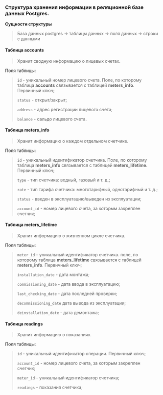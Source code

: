 ### Cтруктура хранения информации в реляционной базе данных Postgres.

**Cущности структуры** 

> База данных postgres -> таблицы данных -> поля данных -> строки с данными

#### Таблица accounts

> Хранит сводную информацию о лицевых счетах.

Поля таблицы: 

> `id` - уникальный номер лицевого счета. Поле, по которому таблица **accounts** связывается с таблицей **meters_info**. Первичный ключ;
>
>`status` - открыт/закрыт;
>
>`address` - адрес регистрации лицевого счета;
>
>`balance` - сальдо лицевого счета.

#### Таблица **meters_info**

> Хранит информацию о каждом отдельном счетчике.

Поля таблицы: 

> `id` - уникальный идентификатор счетчика. Поле, по которому таблица **meters_info** связывается с таблицей **meters_lifetime**. Первичный ключ;
>
>`type` - тип счетчика: водный, газовый и т. д.;
>
>`rate` - тип тарифа счетчика: многотарифный, однотарифный и т. д.;
>
>`status` - введен в эксплуатацию/выведен из эксплуатации;
>
>`account_id` - номер лицевого счета, за которым закреплен счетчик;


#### Таблица meters_lifetime

> Хранит информацию о жизненном цикле счетчика. 

Поля таблицы: 

>`meter_id` - уникальный идентификатор счетчика. поле, по которому таблица **meters_lifetime** связывается с таблицей **meters_info**. Первичный ключ;
>
>`installation_date` - дата монтажа;
>
>`commissioning_date` - дата ввода в эксплуатацию;
>
>`last_checking_date` - дата последней проверки;
>
>`decommissioning_date` дата вывода из эксплуатации;
>
>`deinstallation_date` - дата демонтажа;


#### Таблица readings 

> Хранит информацию о показаниях. 

Поля таблицы:

>`id` - уникальный идентификатор операции. Первичный ключ;
>
>`account_id` - номер лицевого счета, за которым закреплен счетчик;
>
>`meter_id` - уникальный идентификатор счетчика;
>
>`readings` - показания счетчика;
